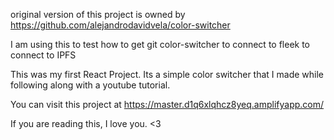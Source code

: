 original version of this project is owned by https://github.com/alejandrodavidvela/color-switcher

I am using this to test how to get git color-switcher to connect to fleek to connect to IPFS


This was my first React Project. Its a simple color switcher that I made while following along with a youtube tutorial.


You can visit this project at https://master.d1q6xlqhcz8yeq.amplifyapp.com/


If you are reading this, I love you. <3




